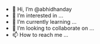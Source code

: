 - 👋 Hi, I’m @abhidhanday
- 👀 I’m interested in ...
- 🌱 I’m currently learning ...
- 💞️ I’m looking to collaborate on ...
- 📫 How to reach me ...

<!---
abhidhanday/abhidhanday is a ✨ special ✨ repository because its `README.md` (this file) appears on your GitHub profile.
You can click the Preview link to take a look at your changes.
--->
